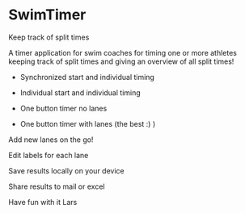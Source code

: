 # SwimTimer
Keep track of split times

A timer application for swim coaches for timing one or more athletes keeping track of split times and giving an overview of all split times!

* Synchronized start and individual timing 

* Individual start and individual timing

* One button timer no lanes

* One button timer with lanes (the best :) )

Add new lanes on the go!

Edit labels for each lane

Save results locally on your device

Share results to mail or excel 

Have fun with it
Lars
